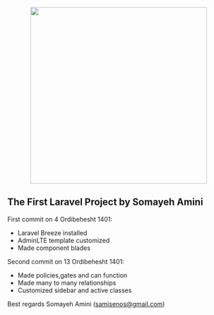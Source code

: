 <p align="center"><a href="https://laravel.com" target="_blank"><img src="https://raw.githubusercontent.com/laravel/art/master/logo-lockup/5%20SVG/2%20CMYK/1%20Full%20Color/laravel-logolockup-cmyk-red.svg" width="400"></a></p>

## The First Laravel Project by Somayeh Amini

First commit on 4 Ordibehesht 1401:

- Laravel Breeze installed
- AdminLTE template customized
- Made component blades

Second commit on 13 Ordibehesht 1401:

- Made policies,gates and can function
- Made many to many relationships
- Customized sidebar and active classes 

Best regards
Somayeh Amini (samisenos@gmail.com)
